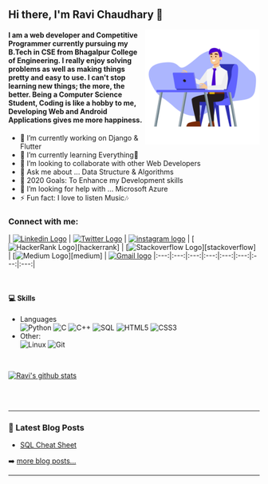 ## Hi there, I'm Ravi Chaudhary 👋

<img align='right' src="avatar.png" width="230">

#### I am a web developer and Competitive Programmer currently pursuing my B.Tech in CSE from Bhagalpur College of Engineering. I really enjoy solving problems as well as making things pretty and easy to use. I can't stop learning new things; the more, the better. Being a Computer Science Student, Coding is like a hobby to me, Developing Web and Android Applications gives me more happiness.


- 🔭 I’m currently working on Django & Flutter
- 🌱 I’m currently learning Everything🤣
- 👯 I’m looking to collaborate with other Web Developers
- 💬 Ask me about ... Data Structure & Algorithms
- 🥅 2020 Goals: To Enhance my Development skills
- 🤔 I’m looking for help with ... Microsoft Azure
- ⚡ Fun fact: I love to listen Music🎶


### Connect with me:

| [<img src="https://github.com/hardeep0598/hardeep0598/blob/master/Linkedin.svg" alt="Linkedin Logo" width="32">][linkedin] | [<img src="https://github.com/hardeep0598/hardeep0598/blob/master/Twitter.svg" alt="Twitter Logo" width="32">][twitter] | [<img src="https://github.com/hardeep0598/hardeep0598/blob/master/Instagram.svg" alt="instagram logo" width="32">][instagram] | [<img src="https://github.com/hardeep0598/hardeep0598/blob/master/HackerRank.svg" alt="HackerRank Logo" width="30">][hackerrank] | [<img src="https://cdn.svgporn.com/logos/stackoverflow-icon.svg" alt="Stackoverflow Logo" width="28">][stackoverflow] | [<img src="https://cdn.svgporn.com/logos/medium.svg" alt="Medium Logo" width="30">][medium] | [<img src="https://github.com/hardeep0598/hardeep0598/blob/master/Gmail.svg" alt="Gmail logo" height="32">](mailto:malhotraravi842@gmail.com)
|:---:|:---:|:---:|:---:|:---:|:---:|:---:|:---:|

<br>

<h4> 💻 Skills</h4>
<ul>
<li>Languages<br>
  <!-- primary -->
  <img alt="Python" src="https://img.shields.io/badge/-Python-306998?style=flat-square&logo=python&logoColor=white" />
  <img alt="C" src="https://img.shields.io/badge/-C-2c3e50?style=flat-square&logo=c&logoColor=white" />
  <img alt="C++" src="https://img.shields.io/badge/-C++-8e44ad?style=flat-square&logo=c%2B%2B&logoColor=white" />
  <img alt="SQL" src="https://img.shields.io/badge/-SQL-E32934?style=flat-square&logo=mysql&logoColor=black&textColor=black" />
  <!-- web -->
  <img alt="HTML5" src="https://img.shields.io/badge/-HTML5-F16529?style=flat-square&logo=HTML5&logoColor=white" />
  <img alt="CSS3" src="https://img.shields.io/badge/-CSS3-264de4?style=flat-square&logo=CSS3&logoColor=white" />
</li>
<li>Other:<br>
  <img alt="Linux" src="https://img.shields.io/badge/-Linux-E95420?style=flat-square&logo=linux&logoColor=black&textColor=black" />
  <img alt="Git" src="https://img.shields.io/badge/-Git-e67e22?style=flat-square&logo=git&logoColor=white" />
</li>
</ul>

<br>

[![Ravi's github stats](https://github-readme-stats.vercel.app/api?username=malhotraravi842)](https://github.com/anuraghazra/github-readme-stats)

<br>
<br />

---


### 📕 Latest Blog Posts

<!-- BLOG-POST-LIST:START -->
- [SQL Cheat Sheet](https://medium.com/@malhotraravi842/a-sql-cheat-sheet-9f3a57f3f747)
<!-- BLOG-POST-LIST:END -->

➡️ [more blog posts...](https://medium.com/@malhotraravi842/)

---


[website]: https://www.ravichaudhary.me/
[twitter]: https://twitter.com/malhotraravi842
[youtube]: https://youtube.com/
[instagram]: https://www.instagram.com/ravichaudhary076/
[linkedin]: https://linkedin.com/in/malhotraravi842
[facebook]: https://www.facebook.com/malhotraravi842/